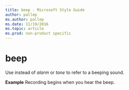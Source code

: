 ```yaml
---
title: beep - Microsoft Style Guide
author: pallep
ms.author: pallep
ms.date: 11/19/2016
ms.topic: article
ms.prod: non-product specific
---
```


# beep

Use instead of *alarm* or *tone* to refer to a beeping sound.

**Example** Recording begins when you hear the beep.
